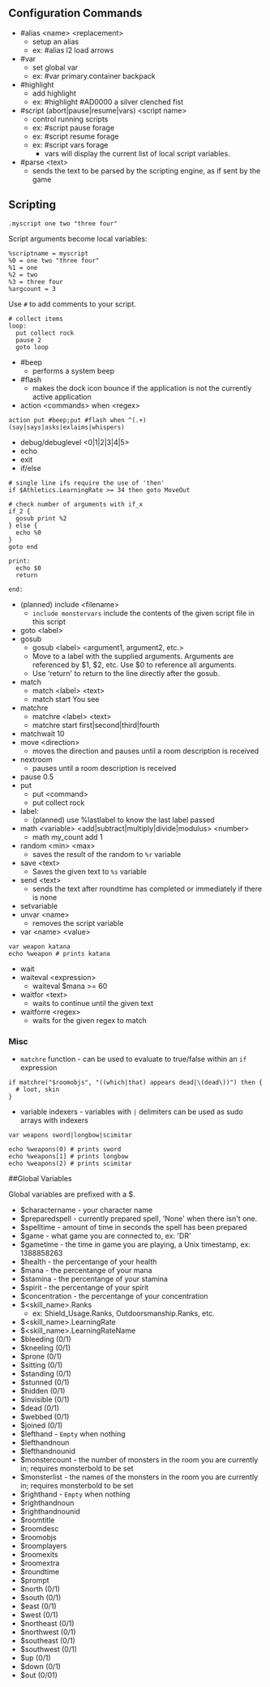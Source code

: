 ## Configuration Commands

* \#alias \<name\> \<replacement\>
    * setup an alias
    * ex: #alias l2 load arrows    
* \#var
    * set global var
    * ex: #var primary.container backpack
* \#highlight
    * add highlight
    * ex: #highlight #AD0000 a silver clenched fist
* \#script (abort|pause|resume|vars) \<script name\>
    * control running scripts
    * ex: #script pause forage
    * ex: #script resume forage
    * ex: #script vars forage
        * vars will display the current list of local script variables.
* \#parse \<text\>
	* sends the text to be parsed by the scripting engine, as if sent by the game

## Scripting

    .myscript one two "three four"
   
Script arguments become local variables:
	
    %scriptname = myscript
	%0 = one two "three four"
	%1 = one
	%2 = two
	%3 = three four
    %argcount = 3

Use `#` to add comments to your script.

```
# collect items
loop:
  put collect rock
  pause 2
  goto loop
```

* \#beep
    * performs a system beep
* \#flash
    * makes the dock icon bounce if the application is not the currently active application
* action \<commands\> when \<regex\>
```
action put #beep;put #flash when ^(.+) (say|says|asks|exlaims|whispers)
```
* debug/debuglevel \<0|1|2|3|4|5\>
* echo
* exit
* if/else
```
# single line ifs require the use of 'then'
if $Athletics.LearningRate >= 34 then goto MoveOut

# check number of arguments with if_x
if_2 {
  gosub print %2
} else {
  echo %0
}
goto end

print:
  echo $0
  return

end:
```
* (planned) include \<filename\>
    * `include monstervars` include the contents of the given script file in this script
* goto \<label\>
* gosub
    * gosub &lt;label&gt; &lt;argument1, argument2, etc.&gt;
    * Move to a label with the supplied arguments.  Arguments are referenced by $1, $2, etc.  Use $0 to reference all arguments.
    * Use 'return' to return to the line directly after the gosub.
* match
	* match &lt;label&gt; &lt;text&gt;
	* match start You see
* matchre
	* matchre &lt;label&gt; &lt;text&gt;
	* matchre start first|second|third|fourth
* matchwait 10
* move \<direction\>
    * moves the direction and pauses until a room description is received
* nextroom
    * pauses until a room description is received
* pause 0.5
* put
 	* put &lt;command&gt;
	* put collect rock
* label:
    * (planned) use %lastlabel to know the last label passed
* math \<variable\> \<add|subtract|multiply|divide|modulus\> \<number\>
    * math my_count add 1
* random \<min\> \<max\>
    *  saves the result of the random to `%r` variable 
* save \<text\>
    * Saves the given text to `%s` variable
* send \<text\>
    * sends the text after roundtime has completed or immediately if there is none
* setvariable
* unvar \<name\>
    * removes the script variable 
* var \<name\> \<value\>
```
var weapon katana
echo %weapon # prints katana
```
* wait
* waiteval \<expression\>
    * waiteval $mana >= 60 
* waitfor \<text\>
    * waits to continue until the given text
* waitforre \<regex\>
    * waits for the given regex to match

### Misc
* `matchre` function - can be used to evaluate to true/false within an `if` expression
```
if matchre("$roomobjs", "((which|that) appears dead|\(dead\))") then {
  # loot, skin
}
```
* variable indexers - variables with `|` delimiters can be used as sudo arrays with indexers
```
var weapons sword|longbow|scimitar

echo %weapons(0) # prints sword
echo %weapons[1] # prints longbow
echo %weapons(2) # prints scimitar
```

##Global Variables

Global variables are prefixed with a $.

* $charactername - your character name
* $preparedspell - currently prepared spell, 'None' when there isn't one.
* $spelltime - amount of time in seconds the spell has been prepared
* $game - what game you are connected to, ex: 'DR'
* $gametime - the time in game you are playing, a Unix timestamp, ex: 1388858263
* $health - the percentange of your health
* $mana - the percentange of your mana
* $stamina - the percentange of your stamina
* $spirit - the percentange of your spirit
* $concentration - the percentange of your concentration
* $&lt;skill_name&gt;.Ranks
    * ex: Shield_Usage.Ranks, Outdoorsmanship.Ranks, etc.
* $&lt;skill_name&gt;.LearningRate
* $&lt;skill_name&gt;.LearningRateName
* $bleeding (0/1)
* $kneeling (0/1)
* $prone (0/1)
* $sitting (0/1)
* $standing (0/1)
* $stunned (0/1)
* $hidden (0/1)
* $invisible (0/1)
* $dead (0/1)
* $webbed (0/1)
* $joined (0/1)
* $lefthand - `Empty` when nothing
* $lefthandnoun
* $lefthandnounid
* $monstercount - the number of monsters in the room you are currently in; requires monsterbold to be set
* $monsterlist - the names of the monsters in the room you are currently in; requires monsterbold to be set
* $righthand - `Empty` when nothing
* $righthandnoun
* $righthandnounid
* $roomtitle
* $roomdesc
* $roomobjs
* $roomplayers
* $roomexits
* $roomextra
* $roundtime
* $prompt
* $north (0/1)
* $south (0/1)
* $east (0/1)
* $west (0/1)
* $northeast (0/1)
* $northwest (0/1)
* $southeast (0/1)
* $southwest (0/1)
* $up (0/1)
* $down (0/1)
* $out (0/01)
